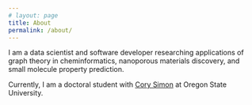 ```yaml
---
# layout: page
title: About
permalink: /about/
---
```


I am a data scientist and software developer researching applications of graph theory
in cheminformatics, nanoporous materials discovery, and small molecule property 
prediction.

Currently, I am a doctoral student with [Cory Simon][simon-ensemble] at 
Oregon State University.

[simon-ensemble]: https://SimonEnsemble.github.io
